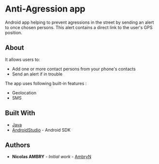 # Anti-Agression app

Android app helping to prevent agressions in the street by sending an alert to once chosen persons.
This alert contains a direct link to the user's GPS position.

## About

It allows users to:
* Add one or more contact persons from your phone's contacts
* Send an alert if in trouble

The app uses following built-in features :
* Geolocation
* SMS

## Built With

* [Java](https://www.java.com/fr/)
* [AndroidStudio](https://developer.android.com/studio/) - Android SDK

## Authors

* **Nicolas AMBRY** - *Initial work* - [AmbryN](https://github.com/AmbryN)
